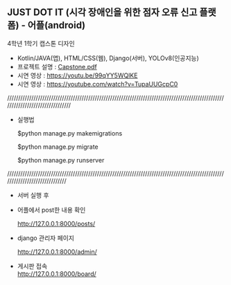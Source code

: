 JUST DOT IT (시각 장애인을 위한 점자 오류 신고 플랫폼) - 어플(android)
-------
4학년 1학기 캡스톤 디자인
- Kotlin/JAVA(앱), HTML/CSS(웹), Django(서버), YOLOv8(인공지능)
- 프로젝트 설명 : [Capstone.pdf](https://github.com/user-attachments/files/15848490/Capstone.pdf)
- 시연 영상 : https://youtu.be/99qYY5WQlKE
- 시연 영상 : https://youtube.com/watch?v=TupaUUGcpC0

////////////////////////////////////////////////////////////////////////////////////////////////////////////////////////////////
- 실행법

  $python manage.py makemigrations

  $python manage.py migrate
  
  $python manage.py runserver

//////////////////////////////////////////////////////////////////////////////////////////////////////////////////////////////
  - 서버 실행 후
- 어플에서 post한 내용 확인
  
  http://127.0.0.1:8000/posts/

- django 관리자 페이지
  
  http://127.0.0.1:8000/admin/

- 게시판 접속  
  http://127.0.0.1:8000/board/
